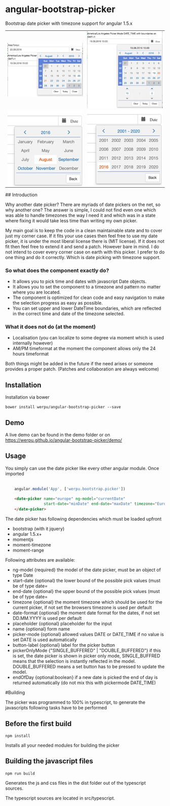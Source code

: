# angular-bootstrap-picker
Bootstrap date picker with timezone support for angular 1.5.x

<table>
<tr>
<td>
<img src="./doc/images/datepicker1.jpg" alt="Picker Image 1" style="width: 400px; float: left; margin-right: 10px;"/>
</td>
<td>
<img src="./doc/images/datepicker2.jpg" alt="Picker Image 1" style="width: 400px; float: left; margin-right: 10px;"/>
</td>
</tr>
<tr>
<td>
<img src="./doc/images/picker3.jpg" alt="Picker Image 3" style="width: 400px; float: left; margin-right: 10px;"/>
</td>
<td>
<img src="./doc/images/picker4.jpg" alt="Picker Image 4" style="width: 400px; margin-right: 10px;"/>
</td>
</tr>
</table>
## Introduction

Why another date picker? There are myriads of date pickers on the net, so why another one?
The answer is simple, I could not find even one which was able to handle timezones the way I need it and which was in a state where
fixing it would take less time than writing my own picker.

My main goal is to keep the code in a clean maintainable state and to cover just my corner case.
If it fits your use cases then feel free to use my date picker, it is under the most liberal license there is (MIT license).
If it does not fit then feel free to extend it and send a patch. However bare in mind. I do not intend to
cover every corner case on earth with this picker. I prefer to do one thing and do it correctly. Which is date picking
with timezone support. 

### So what does the component exactly do?

* It allows you to pick time and dates with javascript Date objects.
* It allows you to set the component to a timezone and pattern no matter where you are located.
* The component is optimized for clean code and easy navigation to make the selection progress as easy as possible.
* You can set upper and lower DateTime boundaries, which are reflected in the correct time and date of the timezone selected.


### What it does not do (at the moment)

* Localisation (you can localize to some degree via moment which is used internally however)
* AM/PM timeformat at the moment the component allows only the 24 hours timeformat

Both things might be added in the future if the need arises or someone provides a proper patch.
(Patches and collaboration are always welcome)


## Installation

Installation via bower

```
bower install werpu/angular-bootstrap-picker --save
```

## Demo

A live demo can be found in the demo folder or on
https://werpu.github.io/angular-bootstrap-picker/demo/

## Usage

You simply can use the date picker like every other angular module. Once imported

```javascript

    angular.module('App', ['werpu.bootstrap.picker'])

```


```html
    <date-picker name="europe" ng-model="currentDate"
                 start-date="minDate" end-date="maxDate" timezone="Europe/Zurich">
    </date-picker>
```

The date picker has following dependencies which must be loaded upfront

* bootstrap (with it jquery)
* angular 1.5.x+
* momentjs
* moment-timezone
* moment-range


Following attributes are available:

* ng-model {required} the model of the date picker, must be an object of type Date
* start-date {optional} the lower bound of the possible pick values (must be of type date=
* end-date {optional} the upper bound of the possible pick values (must be of type date=
* timezone {optional} the moment timezone which should be used for the current picker, if not set the browsers timezone is used per default
* date-format {optional} the moment date format for the dates, if not set DD.MM.YYYY is used per default
* placeholder {optional} placeholder for the input
* name {optional} form name
* picker-mode {optional} allowed values DATE or DATE_TIME if no value is set DATE is used automatically
* button-label {optional} label for the picker button
* pickerOnlyMode {"SINGLE_BUFFERED" | "DOUBLE_BUFFERED"} if this is set, the date picker is shown in picker only mode, SINGLE_BUFFRED means that the selection
is instantly reflected in the model. DOUBLE_BUFFERED means a set button has to be pressed to update the model.
* endOfDay {optional:boolean} if a new date is picked the end of day is returned automatically (do not mix this with pickermode DATE_TIME)

#Building

The picker was programmed to 100% in typescript, to generate the javascripts following tasks have to be performed

## Before the first build

```
npm install
```

Installs all your needed modules for building the picker

## Building the javascript files
```
npm run build
```


Generates the js and css files in the dist folder out of the typescript sources.

The typescript sources are located in src/typescript.


